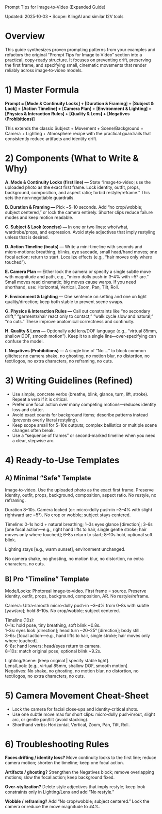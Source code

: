Prompt Tips for Image‑to‑Video (Expanded Guide)

Updated: 2025‑10‑03 • Scope: KlingAI and similar I2V tools

# Overview

This guide synthesizes proven prompting patterns from your examples and refactors the original “Prompt Tips for Image to Video” section into a practical, copy‑ready structure. It focuses on preventing drift, preserving the first frame, and specifying small, cinematic movements that render reliably across image‑to‑video models.

# 1) Master Formula

**Prompt = \[Mode & Continuity Locks\] + \[Duration & Framing\] + \[Subject & Look\] + \[Action Timeline\] + \[Camera Plan\] + \[Environment & Lighting\] + \[Physics & Interaction Rules\] + \[Quality & Lens\] + \[Negatives (Prohibitions)\]**

This extends the classic Subject + Movement + Scene/Background + Camera + Lighting + Atmosphere recipe with the practical guardrails that consistently reduce artifacts and identity drift.

# 2) Components (What to Write & Why)

**A. Mode & Continuity Locks (first line) —** State “Image‑to‑video; use the uploaded photo as the exact first frame. Lock identity, outfit, props, background, composition, and aspect ratio; forbid restyle/reframe.” This sets the non‑negotiable guardrails.

**B. Duration & Framing —** Pick ~5–10 seconds. Add “no crop/wobble; subject centered,” or lock the camera entirely. Shorter clips reduce failure modes and keep motion readable.

**C. Subject & Look (concise) —** In one or two lines: who/what, wardrobe/props, and expression. Avoid style adjectives that imply restyling unless that is desired.

**D. Action Timeline (beats) —** Write a mini‑timeline with seconds and micro‑motions: breathing, blinks, eye saccade, small head/hand moves; one focal action; return to start. Localize effects (e.g., “hair moves only where touched”).

**E. Camera Plan —** Either lock the camera or specify a single subtle move with magnitude and path, e.g., “micro‑dolly push‑in 3–4% with ~5° arc.” Small moves read cinematic; big moves cause warps. If you need shorthand, use: Horizontal, Vertical, Zoom, Pan, Tilt, Roll.

**F. Environment & Lighting —** One sentence on setting and one on light quality/direction; keep both stable to prevent scene swaps.

**G. Physics & Interaction Rules —** Call out constraints like “no secondary drift,” “garments/hair react only to contact,” “walk cycle slow and natural,” “no cuts.” These improve anatomical correctness and continuity.

**H. Quality & Lens —** Optionally add lens/DOF language (e.g., “virtual 85mm, shallow DOF, smooth motion”). Keep it to a single line—over‑specifying can confuse the model.

**I. Negatives (Prohibitions) —** A single line of “No …” to block common glitches: no camera shake, no ghosting, no motion blur, no distortion, no text/logos, no extra characters, no reframing, no cuts.

# 3) Writing Guidelines (Refined)

*   Use simple, concrete verbs (breathe, blink, glance, turn, lift, stroke). Repeat a verb if it is critical.
*   Prefer one focal action over many competing motions—reduces identity loss and clutter.
*   Avoid exact counts for background items; describe patterns instead (prevents overly literal restyling).
*   Keep scope small for 5–10s outputs; complex ballistics or multiple scene changes often break.
*   Use a “sequence of frames” or second‑marked timeline when you need a clear, stepwise arc.

# 4) Ready‑to‑Use Templates

## A) Minimal “Safe” Template

Image‑to‑video. Use the uploaded photo as the exact first frame. Preserve identity, outfit, props, background, composition, aspect ratio. No restyle, no reframing.  
  
Duration 8–10s. Camera locked (or: micro‑dolly push‑in ~3–4% with slight rightward arc ~5°). No crop or wobble; subject stays centered.  
  
Timeline: 0–1s hold + natural breathing; 1–3s eyes glance \[direction\]; 3–6s \[one focal action—e.g., right hand lifts to hair, single gentle stroke; hair moves only where touched\]; 6–8s return to start; 8–10s hold, optional soft blink.  
  
Lighting stays \[e.g., warm sunset\], environment unchanged.  
  
No camera shake, no ghosting, no motion blur, no distortion, no extra characters, no cuts.

## B) Pro “Timeline” Template

Mode/Locks: Photoreal image‑to‑video. First frame = source. Preserve identity, outfit, props, background, composition, AR. No restyle/reframe.  
  
Camera: Ultra‑smooth micro‑dolly push‑in ~3–4% from 0–8s with subtle \[yaw/arc\]; hold 8–10s. No crop/wobble; subject centered.  
  
Timeline (10s):  
0–1s: hold pose, tiny breathing, soft blink ~0.8s.  
1–3s: eyes look \[direction\]; head turn ~20–25° \[direction\]; body still.  
3–6s: \[focal action—e.g., hand lifts to hair, single stroke; hair moves only where touched\].  
6–8s: hand lowers; head/eyes return to camera.  
8–10s: match original pose; optional blink ~9.2s.  
  
Lighting/Scene: \[keep original | specify stable light\].  
Lens/Look: \[e.g., virtual 85mm, shallow DOF, smooth motion\].  
Negatives: No shake, no ghosting, no motion blur, no distortion, no text/logos, no extra characters, no cuts.

# 5) Camera Movement Cheat‑Sheet

*   Lock the camera for facial close‑ups and identity‑critical shots.
*   Use one subtle move max for short clips: micro‑dolly push‑in/out, slight arc, or gentle pan/tilt (avoid stacking).
*   Shorthand verbs: Horizontal, Vertical, Zoom, Pan, Tilt, Roll.

# 6) Troubleshooting Rules

**Faces drifting / identity loss?** Move continuity locks to the first line; reduce camera motion; shorten the timeline; keep one focal action.

**Artifacts / ghosting?** Strengthen the Negatives block; remove overlapping motions; slow the focal action; keep background fixed.

**Over‑stylization?** Delete style adjectives that imply restyle; keep look constraints only in Lighting/Lens and add “No restyle.”

**Wobble / reframing?** Add “No crop/wobble; subject centered.” Lock the camera or reduce the move magnitude to ≤4%.